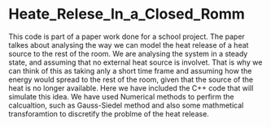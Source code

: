 # Heate_Relese_In_a_Closed_Romm

This code is part of a paper work done for a school project. The paper talkes about analysing the way we can model the heat release of a heat source to the rest of the room. We are analysing the system in a steady state, and assuming that no external heat source is involvet. That is why we can think of this as taking anly a short time frame and assuming how the energy would spread to the rest of the room, given that the source of the heat is no longer available.
Here we have included the C++ code that will simulate this idea.
We have used Numerical methods to perfirm the calcualtion, such as Gauss-Siedel method and also some mathmetical transforamtion to discretify the problme of the heat release.

